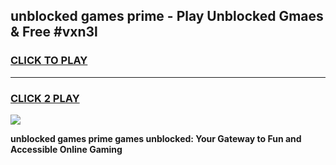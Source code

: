 
## unblocked games prime - Play Unblocked Gmaes & Free #vxn3l
<h3>
<a href="https://news.freeplayer.one?title=unblocked_games_prime&ref=24F">CLICK TO PLAY</a></h3>
<hr>

<h3>
<a href="https://news.freeplayer.one?title=unblocked_games_prime&ref=24F">CLICK 2 PLAY</a>
  
</h3>

<a href="https://news.freeplayer.one?title=unblocked_games_prime&ref=24F/"><img src="https://clearcache.store/games.png"></a>


**unblocked games prime games unblocked: Your Gateway to Fun and Accessible Online Gaming**
